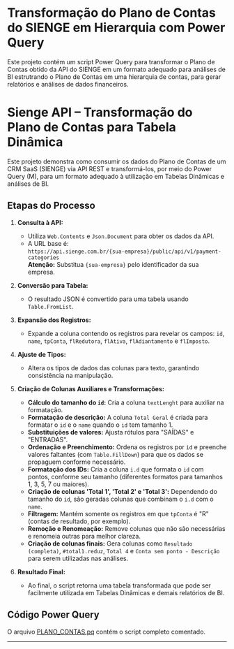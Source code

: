 # Transformação do Plano de Contas do SIENGE em Hierarquia com Power Query

Este projeto contém um script Power Query para transformar o Plano de Contas obtido da API do SIENGE em um formato adequado para análises de BI estrutrando o Plano de Contas em uma hierarquia de contas, para gerar relatórios e análises de dados financeiros.

# Sienge API – Transformação do Plano de Contas para Tabela Dinâmica

Este projeto demonstra como consumir os dados do Plano de Contas de um CRM SaaS (SIENGE) via API REST e transformá-los, por meio do Power Query (M), para um formato adequado à utilização em Tabelas Dinâmicas e análises de BI.

## Etapas do Processo

1. **Consulta à API:**
   - Utiliza `Web.Contents` e `Json.Document` para obter os dados da API.
   - A URL base é:  
     `https://api.sienge.com.br/{sua-empresa}/public/api/v1/payment-categories`  
     **Atenção:** Substitua `{sua-empresa}` pelo identificador da sua empresa.

2. **Conversão para Tabela:**
   - O resultado JSON é convertido para uma tabela usando `Table.FromList`.

3. **Expansão dos Registros:**
   - Expande a coluna contendo os registros para revelar os campos: `id`, `name`, `tpConta`, `flRedutora`, `flAtiva`, `flAdiantamento` e `flImposto`.

4. **Ajuste de Tipos:**
   - Altera os tipos de dados das colunas para texto, garantindo consistência na manipulação.

5. **Criação de Colunas Auxiliares e Transformações:**
   - **Cálculo do tamanho do `id`:** Cria a coluna `textLenght` para auxiliar na formatação.
   - **Formatação de descrição:** A coluna `Total Geral` é criada para formatar o `id` e o `name` quando o `id` tem tamanho 1.
   - **Substituições de valores:** Ajusta rótulos para "SAÍDAS" e "ENTRADAS".
   - **Ordenação e Preenchimento:** Ordena os registros por `id` e preenche valores faltantes (com `Table.FillDown`) para que os dados se propaguem conforme necessário.
   - **Formatação dos IDs:** Cria a coluna `i.d` que formata o `id` com pontos, conforme seu tamanho (diferentes formatos para tamanhos 1, 3, 5, 7 ou maiores).
   - **Criação de colunas 'Total 1', 'Total 2' e 'Total 3':** Dependendo do tamanho do `id`, são geradas colunas que combinam o `i.d` com o `name`.
   - **Filtragem:** Mantém somente os registros em que `tpConta` é "R" (contas de resultado, por exemplo).
   - **Remoção e Renomeação:** Remove colunas que não são necessárias e renomeia outras para melhor clareza.
   - **Criação de colunas finais:** Gera colunas como `Resultado (completa)`, `#total1.reduz`, `Total 4` e `Conta sem ponto - Descrição` para serem utilizadas nas análises.

6. **Resultado Final:**
   - Ao final, o script retorna uma tabela transformada que pode ser facilmente utilizada em Tabelas Dinâmicas e demais relatórios de BI.

## Código Power Query

O arquivo [PLANO_CONTAS.pq](src/PLANO_CONTAS.pq) contém o script completo comentado.

---
